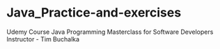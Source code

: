 # Java_Practice-and-exercises

Udemy Course 
Java Programming Masterclass for Software Developers
Instructor - Tim Buchalka